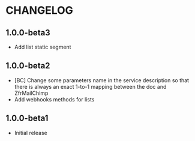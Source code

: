 # CHANGELOG

## 1.0.0-beta3

* Add list static segment

## 1.0.0-beta2

* [BC] Change some parameters name in the service description so that there is always an exact 1-to-1 mapping
between the doc and ZfrMailChimp
* Add webhooks methods for lists

## 1.0.0-beta1

* Initial release
